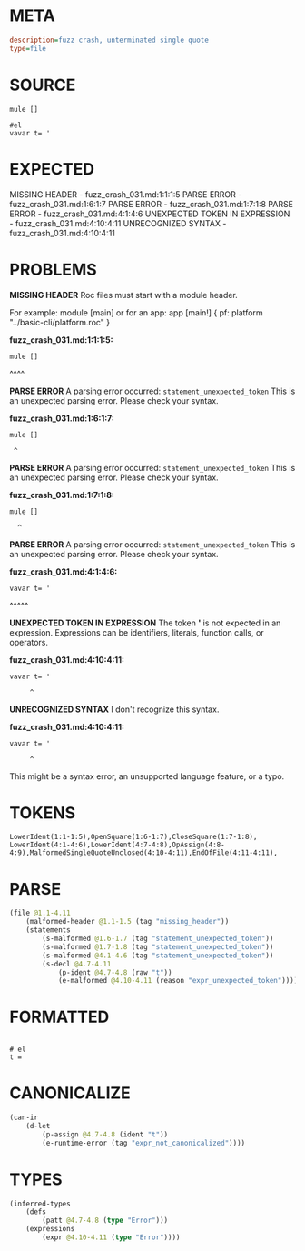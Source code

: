 # META
~~~ini
description=fuzz crash, unterminated single quote
type=file
~~~
# SOURCE
~~~roc
mule []

#el
vavar t= '
~~~
# EXPECTED
MISSING HEADER - fuzz_crash_031.md:1:1:1:5
PARSE ERROR - fuzz_crash_031.md:1:6:1:7
PARSE ERROR - fuzz_crash_031.md:1:7:1:8
PARSE ERROR - fuzz_crash_031.md:4:1:4:6
UNEXPECTED TOKEN IN EXPRESSION - fuzz_crash_031.md:4:10:4:11
UNRECOGNIZED SYNTAX - fuzz_crash_031.md:4:10:4:11
# PROBLEMS
**MISSING HEADER**
Roc files must start with a module header.

For example:
        module [main]
or for an app:
        app [main!] { pf: platform "../basic-cli/platform.roc" }

**fuzz_crash_031.md:1:1:1:5:**
```roc
mule []
```
^^^^


**PARSE ERROR**
A parsing error occurred: `statement_unexpected_token`
This is an unexpected parsing error. Please check your syntax.

**fuzz_crash_031.md:1:6:1:7:**
```roc
mule []
```
     ^


**PARSE ERROR**
A parsing error occurred: `statement_unexpected_token`
This is an unexpected parsing error. Please check your syntax.

**fuzz_crash_031.md:1:7:1:8:**
```roc
mule []
```
      ^


**PARSE ERROR**
A parsing error occurred: `statement_unexpected_token`
This is an unexpected parsing error. Please check your syntax.

**fuzz_crash_031.md:4:1:4:6:**
```roc
vavar t= '
```
^^^^^


**UNEXPECTED TOKEN IN EXPRESSION**
The token **'** is not expected in an expression.
Expressions can be identifiers, literals, function calls, or operators.

**fuzz_crash_031.md:4:10:4:11:**
```roc
vavar t= '
```
         ^


**UNRECOGNIZED SYNTAX**
I don't recognize this syntax.

**fuzz_crash_031.md:4:10:4:11:**
```roc
vavar t= '
```
         ^

This might be a syntax error, an unsupported language feature, or a typo.

# TOKENS
~~~zig
LowerIdent(1:1-1:5),OpenSquare(1:6-1:7),CloseSquare(1:7-1:8),
LowerIdent(4:1-4:6),LowerIdent(4:7-4:8),OpAssign(4:8-4:9),MalformedSingleQuoteUnclosed(4:10-4:11),EndOfFile(4:11-4:11),
~~~
# PARSE
~~~clojure
(file @1.1-4.11
	(malformed-header @1.1-1.5 (tag "missing_header"))
	(statements
		(s-malformed @1.6-1.7 (tag "statement_unexpected_token"))
		(s-malformed @1.7-1.8 (tag "statement_unexpected_token"))
		(s-malformed @4.1-4.6 (tag "statement_unexpected_token"))
		(s-decl @4.7-4.11
			(p-ident @4.7-4.8 (raw "t"))
			(e-malformed @4.10-4.11 (reason "expr_unexpected_token")))))
~~~
# FORMATTED
~~~roc

# el
t = 
~~~
# CANONICALIZE
~~~clojure
(can-ir
	(d-let
		(p-assign @4.7-4.8 (ident "t"))
		(e-runtime-error (tag "expr_not_canonicalized"))))
~~~
# TYPES
~~~clojure
(inferred-types
	(defs
		(patt @4.7-4.8 (type "Error")))
	(expressions
		(expr @4.10-4.11 (type "Error"))))
~~~
